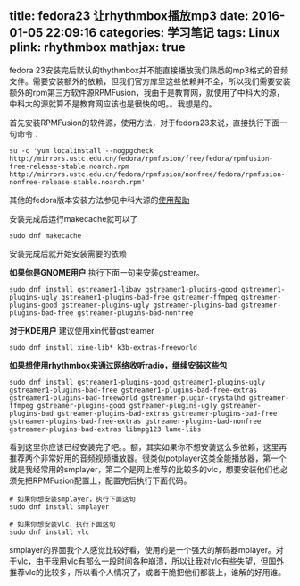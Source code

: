 title: fedora23 让rhythmbox播放mp3
date: 2016-01-05 22:09:16
categories: 学习笔记
tags: Linux
plink: rhythmbox
mathjax: true
---

fedora 23安装完后默认的thythmbox并不能直接播放我们熟悉的mp3格式的音频文件。需要安装额外的依赖，但我们官方库里这些依赖并不全，所以我们需要安装额外的rpm第三方软件源RPMFusion，我由于是教育网，就使用了中科大的源，中科大的源就算不是教育网应该也是很快的吧。。我想是的。

首先安装RPMFusion的软件源，使用方法，对于fedora23来说，直接执行下面一句命令：
```
su -c 'yum localinstall --nogpgcheck http://mirrors.ustc.edu.cn/fedora/rpmfusion/free/fedora/rpmfusion-free-release-stable.noarch.rpm http://mirrors.ustc.edu.cn/fedora/rpmfusion/nonfree/fedora/rpmfusion-nonfree-release-stable.noarch.rpm'
```
其他的fedora版本安装方法参见中科大源的[使用帮助](https://lug.ustc.edu.cn/wiki/mirrors/help/fedora)

安装完成后运行makecache就可以了
```
sudo dnf makecache
```

安装完成后就开始安装需要的依赖

**如果你是GNOME用户** 执行下面一句来安装gstreamer。
```
sudo dnf install gstreamer1-libav gstreamer1-plugins-good gstreamer1-plugins-ugly gstreamer1-plugins-bad-free gstreamer-ffmpeg gstreamer-plugins-good gstreamer-plugins-ugly gstreamer-plugins-bad gstreamer-plugins-bad-free gstreamer-plugins-bad-nonfree
```

**对于KDE用户** 建议使用xin代替gstreamer
```
sudo dnf install xine-lib* k3b-extras-freeworld
```

**如果想使用rhythmbox来通过网络收听radio，继续安装这些包**
```
sudo dnf install gstreamer1-plugins-good gstreamer1-plugins-ugly gstreamer1-plugins-bad-free gstreamer1-plugins-bad-free-extras gstreamer1-plugins-bad-freeworld gstreamer-plugin-crystalhd gstreamer-ffmpeg gstreamer-plugins-good gstreamer-plugins-ugly gstreamer-plugins-bad gstreamer-plugins-bad-extras gstreamer-plugins-bad-free gstreamer-plugins-bad-free-extras gstreamer-plugins-bad-nonfree gstreamer-plugins-bad-extras libmpg123 lame-libs
```

看到这里你应该已经安装完了吧。。额，其实如果你不想安装这么多依赖，这里再推荐两个非常好用的音频视频播放器。很类似potplayer这类全能播放器，第一个就是我经常用的smplayer，第二个是网上推荐的比较多的vlc，想要安装他们也必须先把RPMFusion配置上，配置完后执行下面代码。
```
# 如果你想安装smplayer，执行下面这句
sudo dnf install smplayer

# 如果你想安装vlc，执行下面这句
sudo dnf install vlc
```
smplayer的界面我个人感觉比较好看，使用的是一个强大的解码器mplayer。对于vlc，由于我用vlc有那么一段时间各种崩溃，所以让我对vlc有些失望，但国外推荐vlc的比较多，所以看个人情况了，或者干脆把他们都装上，谁解的好用谁。
